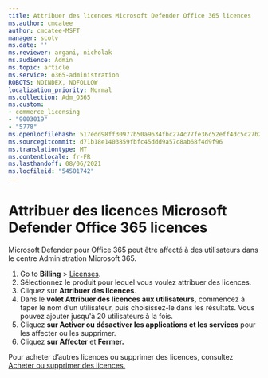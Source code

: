 ```yaml
---
title: Attribuer des licences Microsoft Defender Office 365 licences
ms.author: cmcatee
author: cmcatee-MSFT
manager: scotv
ms.date: ''
ms.reviewer: argani, nicholak
ms.audience: Admin
ms.topic: article
ms.service: o365-administration
ROBOTS: NOINDEX, NOFOLLOW
localization_priority: Normal
ms.collection: Adm_O365
ms.custom:
- commerce_licensing
- "9003019"
- "5778"
ms.openlocfilehash: 517edd98ff30977b50a9634fbc274c77fe36c52eff4dc5c27b24e1d57dc7cc8e
ms.sourcegitcommit: d71b18e1403859fbfc45ddd9a57c8ab68f4d9f96
ms.translationtype: MT
ms.contentlocale: fr-FR
ms.lasthandoff: 08/06/2021
ms.locfileid: "54501742"
---
```

# <a name="assign-microsoft-defender-for-office-365-licenses"></a>Attribuer des licences Microsoft Defender Office 365 licences

Microsoft Defender pour Office 365 peut être affecté à des utilisateurs dans le centre Administration Microsoft 365.

1. Go to **Billing**  >  [Licenses](https://go.microsoft.com/fwlink/p/?linkid=842264).
2. Sélectionnez le produit pour lequel vous voulez attribuer des licences.
3. Cliquez sur **Attribuer des licences**.
4. Dans le **volet Attribuer des licences aux utilisateurs,**  commencez à taper le nom d’un utilisateur, puis choisissez-le dans les résultats. Vous pouvez ajouter jusqu'à 20 utilisateurs à la fois.
5. Cliquez **sur Activer ou désactiver les applications et les services**  pour les affecter ou les supprimer.
6. Cliquez **sur Affecter** et **Fermer.**

Pour acheter d’autres licences ou supprimer des licences, consultez [Acheter ou supprimer des licences.](/microsoft-365/commerce/licenses/buy-licenses#buy-or-remove-licenses-for-your-business-subscription)